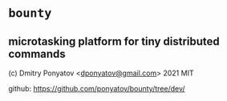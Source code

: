 # `bounty`
## microtasking platform for tiny distributed commands

(c) Dmitry Ponyatov <<dponyatov@gmail.com>> 2021 MIT

github: https://github.com/ponyatov/bounty/tree/dev/

